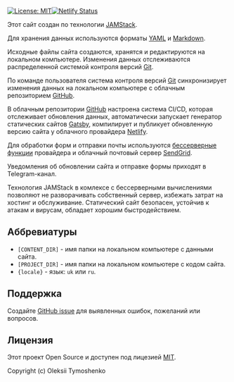 [![License: MIT](https://img.shields.io/badge/License-MIT-blue.svg)](https://opensource.org/licenses/MIT)[![Netlify Status](https://api.netlify.com/api/v1/badges/b08c700d-a97c-4f7d-aa81-76c0d7288b2f/deploy-status)](https://app.netlify.com/sites/s-bars/deploys)


Этот сайт создан по технологии [JAMStack](https://jamstack.org/).

Для хранения данных используются форматы [YAML](https://yaml.org/) и [Markdown](https://daringfireball.net/projects/markdown/).

Исходные файлы сайта создаются, хранятся и редактируются на локальном компьютере.
Изменения данных отслеживаются распределенной системой контроля версий [Git](https://git-scm.com/).

По команде пользователя система контроля версий [Git](https://git-scm.com/) синхронизирует изменения данных на локальном компьютере с облачным репозиторием [GitHub](https://github.com/).

В облачным репозитории [GitHub](https://github.com/) настроена система CI/CD, которая отслеживает обновления данных, автоматически запускает генератор статических сайтов [Gatsby](https://www.gatsbyjs.com/), компилирует и публикует обновленную версию сайта у облачного провайдера [Netlify](https://netlify.com).

Для обработки форм и отправки почты используются [бессерверные функции](https://docs.netlify.com/functions/overview/) провайдера и облачный почтовый сервер [SendGrid](https://sendgrid.com/).

Уведомления об обновлении сайта и отправке формы приходят в Telegram-канал.

Технология JAMStack в комлексе с бессерверными вычислениями позволяют не разворачивать собственный сервер, избежать затрат на хостинг и обслуживание. Статический сайт безопасен, устойчив к атакам и вирусам, обладает хорошим быстродействием.





## Аббревиатуры

- `[CONTENT_DIR]` - имя папки на локальном компьютере с данными сайта.
- `[PROJECT_DIR]` - имя папки на локальном компьютере с кодом сайта.
- `{locale}` - язык: `uk` или `ru`.

## Поддержка

Создайте <a href="https://github.com/alextim/s-bars/issues" target="_blank" rel="noopener">GitHub issue</a> для выявленных ошибок, пожеланий или вопросов.

## Лицензия

Этот проект Open Source и доступен под лицезией [MIT](https://github.com/alextim/s-bars/blob/main/LICENSE).

Copyright (c) Oleksii Tymoshenko
